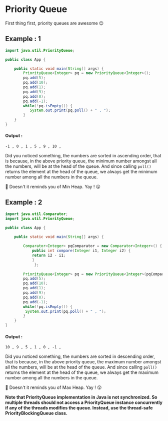 # Priority Queue

First thing first, priority queues are awesome :wink:

## Example : 1

```java
import java.util.PriorityQueue;

public class App {

	public static void main(String[] args) {
		PriorityQueue<Integer> pq = new PriorityQueue<Integer>();
		pq.add(5);
		pq.add(10);
		pq.add(1);
		pq.add(9);
		pq.add(0);
		pq.add(-1);
		while(!pq.isEmpty()) {
		   System.out.print(pq.poll() + " , ");
		}
	}
}
```
#### Output :
```
-1 , 0 , 1 , 5 , 9 , 10 , 
```
Did you noticed something, the numbers are sorted in ascending order, that is because, in the above priority queue, the minimum number amongst all the numbers, will be at the head of the queue. And since calling `poll()` returns the element at the head of the queue, we always get the minimum number among all the numbers in the queue.

:thought_balloon: Doesn't it reminds you of Min Heap. Yay ! :open_mouth:
## Example : 2

```java
import java.util.Comparator;
import java.util.PriorityQueue;

public class App {

	public static void main(String[] args) {
		
	    Comparator<Integer> pqComparator = new Comparator<Integer>() {
		    public int compare(Integer i1, Integer i2) {
			return i2 - i1;
		    }
             };
        
	    PriorityQueue<Integer> pq = new PriorityQueue<Integer>(pqComparator);
	    pq.add(5);
	    pq.add(10);
	    pq.add(1);
	    pq.add(9);
	    pq.add(0);
	    pq.add(-1);
	    while(!pq.isEmpty()) {
		 System.out.print(pq.poll() + " , ");
	    }
	}
}
```
#### Output :
```
10 , 9 , 5 , 1 , 0 , -1 , 
```

Did you noticed something, the numbers are sorted in descending order, that is because, in the above priority queue, the maximum number amongst all the numbers, will be at the head of the queue. And since calling `poll()` returns the element at the head of the queue, we always get the maximum number among all the numbers in the queue.

:thought_balloon: Doesn't it reminds you of Max Heap. Yay ! :open_mouth:



**Note that PriorityQueue implementation in Java is not synchronized. So multiple threads should not access a PriorityQueue instance concurrently if any of the threads modifies the queue. Instead, use the thread-safe PriorityBlockingQueue class.**



